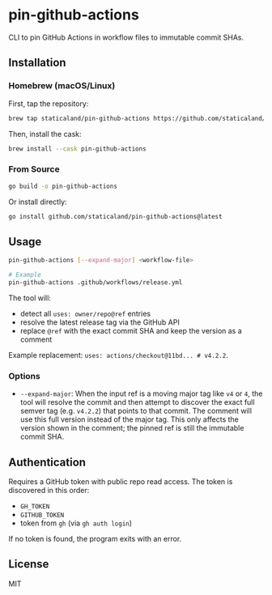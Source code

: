 # pin-github-actions

CLI to pin GitHub Actions in workflow files to immutable commit SHAs.

## Installation

### Homebrew (macOS/Linux)

First, tap the repository:

```bash
brew tap staticaland/pin-github-actions https://github.com/staticaland/pin-github-actions
```

Then, install the cask:

```bash
brew install --cask pin-github-actions
```

### From Source

```bash
go build -o pin-github-actions
```

Or install directly:

```bash
go install github.com/staticaland/pin-github-actions@latest
```

## Usage

```bash
pin-github-actions [--expand-major] <workflow-file>

# Example
pin-github-actions .github/workflows/release.yml
```

The tool will:
- detect all `uses: owner/repo@ref` entries
- resolve the latest release tag via the GitHub API
- replace `@ref` with the exact commit SHA and keep the version as a comment

Example replacement: `uses: actions/checkout@11bd... # v4.2.2`.

### Options

- `--expand-major`: When the input ref is a moving major tag like `v4` or `4`, the tool will resolve the commit and then attempt to discover the exact full semver tag (e.g. `v4.2.2`) that points to that commit. The comment will use this full version instead of the major tag. This only affects the version shown in the comment; the pinned ref is still the immutable commit SHA.

## Authentication

Requires a GitHub token with public repo read access. The token is discovered in this order:
- `GH_TOKEN`
- `GITHUB_TOKEN`
- token from `gh` (via `gh auth login`)

If no token is found, the program exits with an error.

## License

MIT
